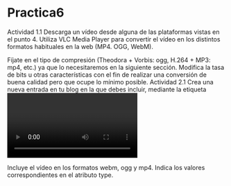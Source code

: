 # Practica6
Actividad 1.1
Descarga un vídeo desde alguna de las plataformas vistas en el punto 4. Utiliza VLC Media Player para convertir el vídeo en los distintos formatos habituales en la web (MP4. OGG, WebM).

Fíjate en el tipo de compresión (Theodora + Vorbis: ogg, H.264 + MP3: mp4, etc.) ya que lo necesitaremos en la siguiente sección.
Modifica la tasa de bits u otras características con el fin de realizar una conversión de buena calidad pero que ocupe lo mínimo posible.
Actividad 2.1
Crea una nueva entrada en tu blog en la que debes incluir, mediante la etiqueta <video>, el vídeo trabajado en la sección anterior.

Incluye el vídeo en los formatos webm, ogg y mp4.
Indica los valores correspondientes en el atributo type.
